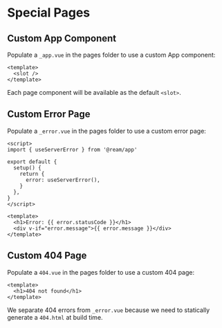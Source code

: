 # Special Pages

## Custom App Component

Populate a `_app.vue` in the pages folder to use a custom App component:

```vue
<template>
  <slot />
</template>
```

Each page component will be available as the default `<slot>`.

## Custom Error Page

Populate a `_error.vue` in the pages folder to use a custom error page:

```vue
<script>
import { useServerError } from '@ream/app'

export default {
  setup() {
    return {
      error: useServerError(),
    }
  },
}
</script>

<template>
  <h1>Error: {{ error.statusCode }}</h1>
  <div v-if="error.message">{{ error.message }}</div>
</template>
```

## Custom 404 Page

Populate a `404.vue` in the pages folder to use a custom 404 page:

```vue
<template>
  <h1>404 not found</h1>
</template>
```

We separate 404 errors from `_error.vue` because we need to statically generate a `404.html` at build time.
